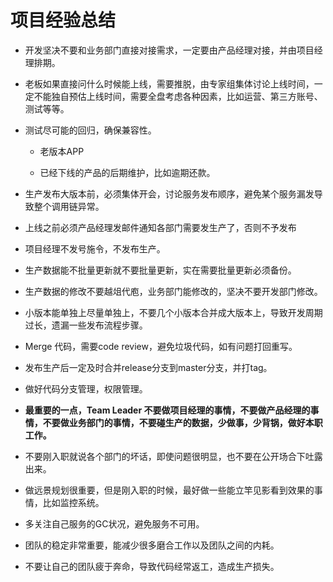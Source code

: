 # 项目经验总结
 
 * 开发坚决不要和业务部门直接对接需求，一定要由产品经理对接，并由项目经理排期。
 
 * 老板如果直接问什么时候能上线，需要推脱，由专家组集体讨论上线时间，一定不能独自预估上线时间，需要全盘考虑各种因素，比如运营、第三方账号、测试等等。
 
 * 测试尽可能的回归，确保兼容性。
 
    * 老版本APP
 
    * 已经下线的产品的后期维护，比如逾期还款。
 
 * 生产发布大版本前，必须集体开会，讨论服务发布顺序，避免某个服务漏发导致整个调用链异常。
 
 * 上线之前必须产品经理发邮件通知各部门需要发生产了，否则不予发布
 
 * 项目经理不发号施令，不发布生产。
 
 * 生产数据能不批量更新就不要批量更新，实在需要批量更新必须备份。
 
 * 生产数据的修改不要越俎代庖，业务部门能修改的，坚决不要开发部门修改。
 
 * 小版本能单独上尽量单独上，不要几个小版本合并成大版本上，导致开发周期过长，遗漏一些发布流程步骤。
 
 * Merge 代码，需要code review，避免垃圾代码，如有问题打回重写。
 
 * 发布生产后一定及时合并release分支到master分支，并打tag。
 
 * 做好代码分支管理，权限管理。
 
 * **最重要的一点，Team Leader 不要做项目经理的事情，不要做产品经理的事情，不要做业务部门的事情，不要碰生产的数据，少做事，少背锅，做好本职工作。**
 
 * 不要刚入职就说各个部门的坏话，即使问题很明显，也不要在公开场合下吐露出来。
 
 * 做远景规划很重要，但是刚入职的时候，最好做一些能立竿见影看到效果的事情，比如监控系统。
 
 * 多关注自己服务的GC状况，避免服务不可用。
 
 * 团队的稳定非常重要，能减少很多磨合工作以及团队之间的内耗。
 
 * 不要让自己的团队疲于奔命，导致代码经常返工，造成生产损失。
 
 
 